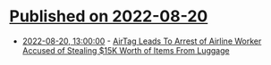 # [Published on 2022-08-20](index.md)

* [2022-08-20, 13:00:00](https://yro.slashdot.org/story/22/08/19/2141201/airtag-leads-to-arrest-of-airline-worker-accused-of-stealing-15k-worth-of-items-from-luggage?utm_source=rss1.0mainlinkanon&utm_medium=feed) - [AirTag Leads To Arrest of Airline Worker Accused of Stealing $15K Worth of Items From Luggage](https://yro.slashdot.org/story/22/08/19/2141201/airtag-leads-to-arrest-of-airline-worker-accused-of-stealing-15k-worth-of-items-from-luggage?utm_source=rss1.0mainlinkanon&utm_medium=feed)
